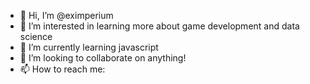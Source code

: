 - 👋 Hi, I’m @eximperium
- 👀 I’m interested in learning more about game development and data science
- 🌱 I’m currently learning javascript
- 💞️ I’m looking to collaborate on anything!
- 📫 How to reach me: 

<!---
eximperium/eximperium is a ✨ special ✨ repository because its `README.md` (this file) appears on your GitHub profile.
You can click the Preview link to take a look at your changes.
--->
